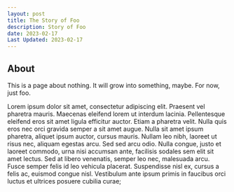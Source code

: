 ```yaml
---
layout: post
title: The Story of Foo
description: Story of Foo
date: 2023-02-17
Last Updated: 2023-02-17
---
```

## About

This is a page about nothing.  It will grow into something, maybe.  For now, just foo.

Lorem ipsum dolor sit amet, consectetur adipiscing elit. Praesent vel pharetra mauris. Maecenas eleifend lorem ut interdum lacinia. Pellentesque eleifend eros sit amet ligula efficitur auctor. Etiam a pharetra velit. Nulla quis eros nec orci gravida semper a sit amet augue. Nulla sit amet ipsum pharetra, aliquet ipsum auctor, cursus mauris. Nullam leo nibh, laoreet ut risus nec, aliquam egestas arcu. Sed sed arcu odio. Nulla congue, justo et laoreet commodo, urna nisi accumsan ante, facilisis sodales sem elit sit amet lectus. Sed at libero venenatis, semper leo nec, malesuada arcu. Fusce semper felis id leo vehicula placerat. Suspendisse nisl ex, cursus a felis ac, euismod congue nisl. Vestibulum ante ipsum primis in faucibus orci luctus et ultrices posuere cubilia curae;

